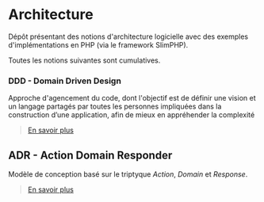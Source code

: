 # Architecture

Dépôt présentant des notions d'architecture logicielle avec des exemples d'implémentations en PHP (via le framework SlimPHP).

Toutes les notions suivantes sont cumulatives. 

### DDD - Domain Driven Design

Approche d'agencement du code, dont l'objectif est de définir une vision et un langage partagés par toutes les personnes impliquées dans la construction d’une application, afin de mieux en appréhender la complexité

> [En savoir plus](ddd/README.md)

## ADR - Action Domain Responder

Modèle de conception basé sur le triptyque _Action_, _Domain_ et _Response_.

> [En savoir plus](adr/README.md)
